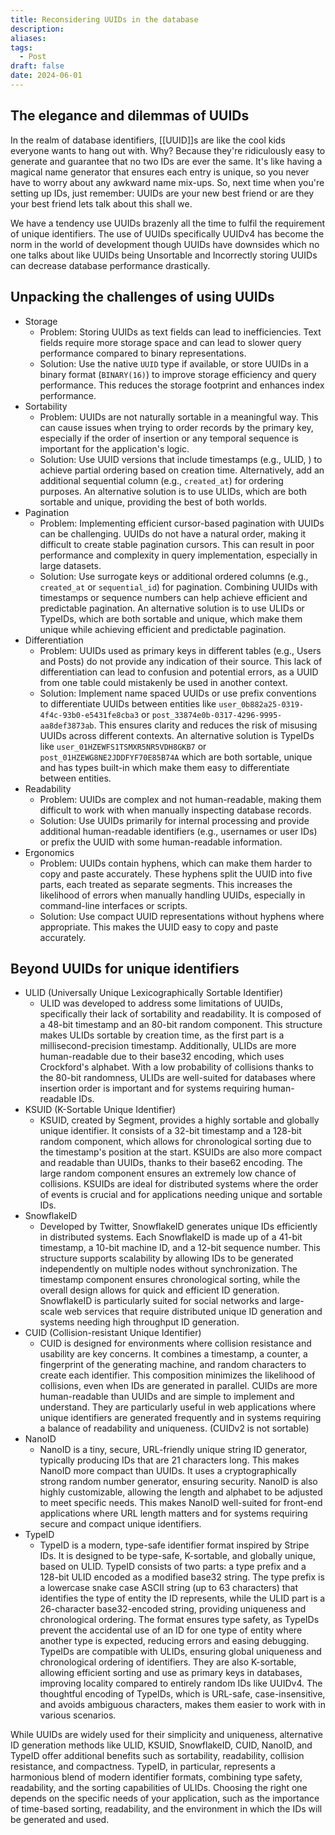 ```yaml
---
title: Reconsidering UUIDs in the database
description: 
aliases: 
tags:
  - Post
draft: false
date: 2024-06-01
---
```

## The elegance and dilemmas of UUIDs
In the realm of database identifiers, [[UUID]]s are like the cool kids everyone wants to hang out with. Why? Because they're ridiculously easy to generate and guarantee that no two IDs are ever the same. It's like having a magical name generator that ensures each entry is unique, so you never have to worry about any awkward name mix-ups. So, next time when you're setting up IDs, just remember: UUIDs are your new best friend or are they your best friend lets talk about this shall we.

We have a tendency use UUIDs brazenly all the time to fulfil the requirement of unique identifiers. The use of UUIDs specifically UUIDv4 has become the norm in the world of development though UUIDs have downsides which no one talks about like UUIDs being Unsortable and Incorrectly storing UUIDs can decrease database performance drastically.

## Unpacking the challenges of using UUIDs
- Storage
	- Problem: Storing UUIDs as text fields can lead to inefficiencies. Text fields require more storage space and can lead to slower query performance compared to binary representations. 
	- Solution: Use the native `UUID` type if available, or store UUIDs in a binary format (`BINARY(16)`) to improve storage efficiency and query performance. This reduces the storage footprint and enhances index performance.
- Sortability
	- Problem: UUIDs are not naturally sortable in a meaningful way. This can cause issues when trying to order records by the primary key, especially if the order of insertion or any temporal sequence is important for the application's logic.
	- Solution: Use UUID versions that include timestamps (e.g., ULID, ) to achieve partial ordering based on creation time. Alternatively, add an additional sequential column (e.g., `created_at`) for ordering purposes. An alternative solution is to use ULIDs, which are both sortable and unique, providing the best of both worlds.
- Pagination
	- Problem: Implementing efficient cursor-based pagination with UUIDs can be challenging. UUIDs do not have a natural order, making it difficult to create stable pagination cursors. This can result in poor performance and complexity in query implementation, especially in large datasets.
	- Solution: Use surrogate keys or additional ordered columns (e.g., `created_at` or `sequential_id`) for pagination. Combining UUIDs with timestamps or sequence numbers can help achieve efficient and predictable pagination. An alternative solution is to use ULIDs or TypeIDs, which are both sortable and unique, which make them unique while achieving efficient and predictable pagination.
- Differentiation
	- Problem: UUIDs used as primary keys in different tables (e.g., Users and Posts) do not provide any indication of their source. This lack of differentiation can lead to confusion and potential errors, as a UUID from one table could mistakenly be used in another context.
	- Solution: Implement name spaced UUIDs or use prefix conventions to differentiate UUIDs between entities like `user_0b882a25-0319-4f4c-93b0-e5431fe8cba3` or `post_33874e0b-0317-4296-9995-aa8def3873ab`. This ensures clarity and reduces the risk of misusing UUIDs across different contexts. An alternative solution is TypeIDs like `user_01HZEWFS1TSMXR5NR5VDH8GKB7` or `post_01HZEWG8NE2JDDFYF70E85B74A` which are both sortable, unique and has types built-in which make them easy to differentiate between entities.
- Readability
	- Problem: UUIDs are complex and not human-readable, making them difficult to work with when manually inspecting database records.
	- Solution: Use UUIDs primarily for internal processing and provide additional human-readable identifiers (e.g., usernames or user IDs) or prefix the UUID with some human-readable information.
- Ergonomics
	- Problem: UUIDs contain hyphens, which can make them harder to copy and paste accurately. These hyphens split the UUID into five parts, each treated as separate segments. This increases the likelihood of errors when manually handling UUIDs, especially in command-line interfaces or scripts.
	- Solution: Use compact UUID representations without hyphens where appropriate. This makes the UUID easy to copy and paste accurately.

## Beyond UUIDs for unique identifiers
- ULID (Universally Unique Lexicographically Sortable Identifier)
	- ULID was developed to address some limitations of UUIDs, specifically their lack of sortability and readability. It is composed of a 48-bit timestamp and an 80-bit random component. This structure makes ULIDs sortable by creation time, as the first part is a millisecond-precision timestamp. Additionally, ULIDs are more human-readable due to their base32 encoding, which uses Crockford's alphabet. With a low probability of collisions thanks to the 80-bit randomness, ULIDs are well-suited for databases where insertion order is important and for systems requiring human-readable IDs.
- KSUID (K-Sortable Unique Identifier)
	- KSUID, created by Segment, provides a highly sortable and globally unique identifier. It consists of a 32-bit timestamp and a 128-bit random component, which allows for chronological sorting due to the timestamp's position at the start. KSUIDs are also more compact and readable than UUIDs, thanks to their base62 encoding. The large random component ensures an extremely low chance of collisions. KSUIDs are ideal for distributed systems where the order of events is crucial and for applications needing unique and sortable IDs.
- SnowflakeID
	- Developed by Twitter, SnowflakeID generates unique IDs efficiently in distributed systems. Each SnowflakeID is made up of a 41-bit timestamp, a 10-bit machine ID, and a 12-bit sequence number. This structure supports scalability by allowing IDs to be generated independently on multiple nodes without synchronization. The timestamp component ensures chronological sorting, while the overall design allows for quick and efficient ID generation. SnowflakeID is particularly suited for social networks and large-scale web services that require distributed unique ID generation and systems needing high throughput ID generation.
- CUID (Collision-resistant Unique Identifier)
	- CUID is designed for environments where collision resistance and usability are key concerns. It combines a timestamp, a counter, a fingerprint of the generating machine, and random characters to create each identifier. This composition minimizes the likelihood of collisions, even when IDs are generated in parallel. CUIDs are more human-readable than UUIDs and are simple to implement and understand. They are particularly useful in web applications where unique identifiers are generated frequently and in systems requiring a balance of readability and uniqueness. (CUIDv2 is not sortable)
- NanoID
	- NanoID is a tiny, secure, URL-friendly unique string ID generator, typically producing IDs that are 21 characters long. This makes NanoID more compact than UUIDs. It uses a cryptographically strong random number generator, ensuring security. NanoID is also highly customizable, allowing the length and alphabet to be adjusted to meet specific needs. This makes NanoID well-suited for front-end applications where URL length matters and for systems requiring secure and compact unique identifiers.
- TypeID
	- TypeID is a modern, type-safe identifier format inspired by Stripe IDs. It is designed to be type-safe, K-sortable, and globally unique, based on ULID. TypeID consists of two parts: a type prefix and a 128-bit ULID encoded as a modified base32 string. The type prefix is a lowercase snake case ASCII string (up to 63 characters) that identifies the type of entity the ID represents, while the ULID part is a 26-character base32-encoded string, providing uniqueness and chronological ordering. The format ensures type safety, as TypeIDs prevent the accidental use of an ID for one type of entity where another type is expected, reducing errors and easing debugging. TypeIDs are compatible with ULIDs, ensuring global uniqueness and chronological ordering of identifiers. They are also K-sortable, allowing efficient sorting and use as primary keys in databases, improving locality compared to entirely random IDs like UUIDv4. The thoughtful encoding of TypeIDs, which is URL-safe, case-insensitive, and avoids ambiguous characters, makes them easier to work with in various scenarios.

While UUIDs are widely used for their simplicity and uniqueness, alternative ID generation methods like ULID, KSUID, SnowflakeID, CUID, NanoID, and TypeID offer additional benefits such as sortability, readability, collision resistance, and compactness. TypeID, in particular, represents a harmonious blend of modern identifier formats, combining type safety, readability, and the sorting capabilities of ULIDs. Choosing the right one depends on the specific needs of your application, such as the importance of time-based sorting, readability, and the environment in which the IDs will be generated and used.



